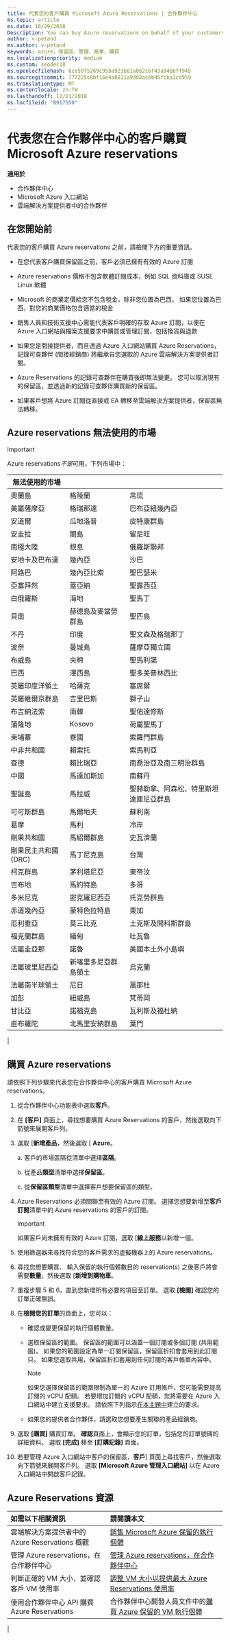 ```yaml
---
title: 代表您的客戶購買 Microsoft Azure Reservations | 合作夥伴中心
ms.topic: article
ms.date: 10/29/2018
Description: You can buy Azure reservations on behalf of your customers in Partner Center.
author: v-petand
ms.author: v-petand
keywords: azure，保留區，管理，帳單，購買
ms.localizationpriority: medium
ms.custom: seodec18
ms.openlocfilehash: 6ce50f5269c95ba923b81a062c6f43a94bbff945
ms.sourcegitcommit: 777225c8bf16e4a8811a9d88aceb45fcba1cd959
ms.translationtype: MT
ms.contentlocale: zh-TW
ms.lasthandoff: 12/11/2018
ms.locfileid: "8917550"
---
```

# <a name="buy-microsoft-azure-reservations-on-behalf-of-your-customers-in-partner-center"></a>代表您在合作夥伴中心的客戶購買 Microsoft Azure reservations 

**適用於**

-  合作夥伴中心
-  Microsoft Azure 入口網站
-  雲端解決方案提供者中的合作夥伴

## <a name="before-you-begin"></a>在您開始前

代表您的客戶購買 Azure reservations 之前，請檢閱下方的重要資訊。

-   在您代表客戶購買保留區之前，客戶必須已擁有有效的 Azure 訂閱
  
-   Azure reservations 價格不包含軟體訂閱成本，例如 SQL 資料庫或 SUSE Linux 軟體

-   Microsoft 的商業定價給您不包含稅金，除非您位置為巴西。 如果您位置為巴西，對您的商業價格包含適當的稅金 
 
-   銷售人員和技術支援中心需能代表客戶明確的存取 Azure 訂閱，以便在 Azure 入口網站與檔案支援要求中購買或管理訂閱，包括換貨與退款  

-   如果您是間接提供者，而且透過 Azure 入口網站購買 Azure Reservations，記錄可查夥伴 (間接經銷商) 將繼承自您選取的 Azure 雲端解決方案提供者訂閱。 

-   Azure Reservations 的記錄可查夥伴在購買後即無法變更。 您可以取消現有的保留區，並透過新的記錄可查夥伴購買新的保留區。 

-   如果客戶想將 Azure 訂閱從直接或 EA 轉移至雲端解決方案提供者，保留區無法轉移。 

## <a name="azure-reservations-unavailable-markets"></a>Azure reservations 無法使用的市場

>[!IMPORTANT] 
>Azure reservations*不是*可用，下列市場中：  
>  
> | 無法使用的市場 | &nbsp; | &nbsp; |
> |--------------------------------|-----------------------------------|------------------------------------------|
> | 奧蘭島                  | 格陵蘭                         | 帛琉                                    |
> | 美屬薩摩亞                 | 格瑞那達                           | 巴布亞紐幾內亞                         |
> | 安道爾                        | 瓜地洛普                        | 皮特康群島                         |
> | 安圭拉                       | 關島                              | 留尼旺                                  |
> | 南極大陸                     | 根息                          | 俄羅斯聯邦                       |
> | 安地卡及巴布達            | 幾內亞                            | 沙巴                                     |
> | 阿路巴                          | 幾內亞比索                     | 聖巴瑟米                         |
> | 亞塞拜然                     | 蓋亞納                            | 聖露西亞                              |
> | 白俄羅斯                        | 海地                             | 聖馬丁                             |
> | 貝南                          | 赫德島及麥當勞群島 | 聖匹島                |
> | 不丹                         | 印度                             | 聖文森及格瑞那丁         |
> | 波奈                        | 曼城島                       | 薩摩亞獨立國                                    |
> | 布威島                  | 央棉                         | 聖馬利諾                               |
> | 巴西                         | 澤西島                            | 聖多美普林西比                    |
> | 英屬印度洋領土 | 哈薩克                        | 塞席爾                               |
> | 英屬維爾京群島         | 吉里巴斯                          | 獅子山                             |
> | 布吉納法索                   | 南韓                | 聖佑達修斯                           |
> | 蒲隆地                        | Kosovo                            | 荷屬聖馬丁                             |
> | 柬埔寨                       | 寮國                              | 索羅門群島                          |
> | 中非共和國       | 賴索托                           | 索馬利亞                                  |
> | 查德                           | 賴比瑞亞                           | 南喬治亞及南三明治群島 |
> | 中國                          | 馬達加斯加                        | 南蘇丹                              |
> | 聖誕島               | 馬拉威                            | 聖赫勒拿、阿森松、特里斯坦達庫尼亞群島   |
> | 可可斯群島        | 馬爾地夫                          | 蘇利南                                 |
> | 葛摩                        | 馬利                              | 冷岸                                 |
> | 剛果共和國                          | 馬紹爾群島                  | 史瓦濟蘭                                |
> | 剛果民主共和國 (DRC)                    | 馬丁尼克島                        | 台灣                                   |
> | 柯克群島                   | 茅利塔尼亞                        | 東帝汶                              |
> | 吉布地                       | 馬約特島                           | 多哥                                     |
> | 多米尼克                       | 密克羅尼西亞                        | 托克勞群島                                  |
> | 赤道幾內亞              | 蒙特色拉特島                        | 東加                                    |
> | 厄利垂亞                        | 莫三比克                        | 土克斯及開科斯群島                 |
> | 福克蘭群島               | 緬甸                           | 吐瓦魯                                   |
> | 法屬圭亞那                  | 諾魯                             | 美國本土外小島嶼                    |
> | 法屬玻里尼西亞               | 新喀里多尼亞群島領土                     | 烏克蘭                                  |
> | 法屬南半球領土    | 尼日                             | 萬那杜                                  |
> | 加彭                          | 紐威島                              | 梵蒂岡                             |
> | 甘比亞                         | 諾福克島                    | 瓦利斯及福杜納                        |
> | 直布羅陀                      | 北馬里安納群島          | 葉門                                    |
> |

## <a name="purchase-azure-reservations"></a>購買 Azure reservations

請依照下列步驟來代表您在合作夥伴中心的客戶購買 Microsoft Azure reservations。

1. 從合作夥伴中心功能表中選取**客戶**。  

2. 在 **\[客戶\]** 頁面上，尋找想要購買 Azure Reservations 的客戶，然後選取向下箭號來展開客戶列。  

3. 選取 [**新增產品**，然後選取 [ **Azure**。 

    a. 客戶的市場區隔從清單中選擇**區隔**。

    b. 從產品**類型**清單中選擇**保留區**。

    c. 從**保留區類型**清單中選擇客戶想要保留區的類型。

4. Azure Reservations 必須關聯至有效的 Azure 訂閱。 選擇您想要新增至**客戶訂閱**清單中的 Azure reservations 的客戶的訂閱。 

   >[!IMPORTANT]
   >如果客戶尚未擁有有效的 Azure 訂閱，選取 [**線上服務**以新增一個。 

5. 使用篩選器來尋找符合您的客戶需求的虛擬機器上的 Azure reservations。  

6. 尋找您想要購買、 輸入保留的執行個體數目的 reservation(s) 之後客戶將會需要**數量**，然後選取 [**新增到購物車**。  

7. 重複步驟 5 和 6，直到您新增所有必要的項目至訂單。 選取 **\[檢閱\]** 確認您的訂單正確無誤。  

8. 在**檢閱您的訂單**的頁面上，您可以： 

    - 確認或變更保留的執行個體數量。

    - 選取保留區的範圍。 保留區的範圍可以涵蓋一個訂閱或多個訂閱 (共用範圍)。 如果您的範圍設定為單一訂閱保留區，保留區折扣會套用到此訂閱只。 如果您選取共用，保留區折扣套用到任何訂閱的客戶帳單內容中。 

      >[!NOTE] 
      >如果您選擇保留區的範圍限制為單一的 Azure 訂用帳戶，您可能需要提高訂閱的 vCPU 配額。 若要增加訂閱的 vCPU 配額，您將需要在 Azure 入口網站中建立支援要求。 請依照下列指示[在本主題中](https://docs.microsoft.com/azure/azure-supportability/resource-manager-core-quotas-request)建立的要求。    

    - 如果您的提供者合作夥伴，請選取您想要產生關聯的產品經銷商。

9. 選取 **\[購買\]** 購買訂單。 **確認**頁面上，會顯示您的訂單，包括您的訂單號碼的詳細資料。 選取 **\[完成\]** 移至 **\[訂購記錄\]** 頁面。 

10. 若要管理 Azure 入口網站中客戶的保留區，**客戶**\] 頁面上尋找客戶，然後選取向下箭號來展開客戶列。 選取 **\[Microsoft Azure 管理入口網站\]** 以在 Azure 入口網站中開啟客戶記錄。

## <a name="azure-reservations-resources"></a>Azure Reservations 資源
|**如需以下相關資訊**   |**請閱讀本文**    |
|:-----------------------------|:-----------------|
|雲端解決方案提供者中的 Azure Reservations 概觀  | [銷售 Microsoft Azure 保留的執行個體](azure-reservations.md) |
|管理 Azure reservations，在合作夥伴中心 | [管理 Azure reservations，在合作夥伴中心](azure-reservations-manage.md)
|判斷正確的 VM 大小，並確認客戶 VM 使用率   |[調整 VM 大小以提供最大 Azure Reservations 使用率](azure-usage.md)   |
|使用合作夥伴中心 API 購買 Azure Reservations | 合作夥伴中心開發人員文件中的[購買 Azure 保留的 VM 執行個體](https://docs.microsoft.com/partner-center/develop/purchase-azure-reservations)
|

 


 
